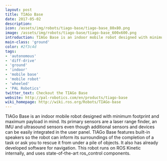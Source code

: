 ```yaml
---
layout: post
title: TIAGo Base
date: 2017-05-02
description:
icon: /assets/img/robots/tiago-base/tiago-base_80x80.png
image: /assets/img/robots/tiago-base/tiago-base_600x600.png
introduction: TIAGo Base is an indoor mobile robot designed with minimum footprint and maximum payload in mind. Its primary sensors are a laser range finder, an IMU and ultrasound sensors with a user panel to add new devices.
main-class: 'ground'
color: #2f3c4d
tags:
- 'autonomous'
- 'diff-drive'
- 'ground'
- 'indoor'
- 'mobile base'
- 'mobile robot'
- 'wheeled'
- 'PAL Robotics'
twitter_text: Checkout the TIAGo Base
website: http://pal-robotics.com/en/products/tiago-base
wiki_homepage: http://wiki.ros.org/Robots/TIAGo-base
---
```


TIAGo Base is an indoor mobile robot designed with minimum footprint and maximum
payload in mind. Its primary sensors are a laser range finder, an IMU and ultrasound sensors even though additional sensors and devices can be easily integrated in the user panel. TIAGo Base features
built-in speakers so the robot can inform its surroundings of the completion of
a task or ask you to rescue it from under a pile of objects. It also has
already developed software for navigation. This robot runs on ROS Kinetic
internally, and uses state-of-the-art ros_control components.
